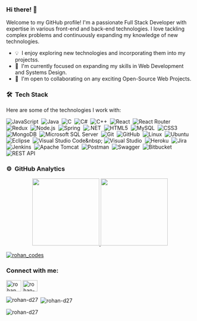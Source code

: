 ### Hi there! 👋

Welcome to my GitHub profile! I'm a passionate Full Stack Developer with expertise in various front-end and back-end technologies. I love tackling complex problems and continuously expanding my knowledge of new technologies.

- 💡 &nbsp;I enjoy exploring new technologies and incorporating them into my projectss.
- 🌱 &nbsp;I'm currently focused on expanding my skills in Web Development and Systems Design.
- 👯 &nbsp;I'm open to collaborating on any exciting Open-Source Web Projects.

### 🛠️ &nbsp;Tech Stack

Here are some of the technologies I work with:

![JavaScript]([https://img.shields.io/badge/javascript-%23323330.svg?style=for-the-badge&logo=javascript&logoColor=%23F7DF1E])&nbsp;
![Java](https://img.shields.io/badge/java-%23ED8B00.svg?style=for-the-badge&logo=java&logoColor=white)&nbsp;
![C](https://img.shields.io/badge/c-%2300599C.svg?style=for-the-badge&logo=c&logoColor=white)&nbsp;
![C#](https://img.shields.io/badge/c%23-%23239120.svg?style=for-the-badge&logo=c-sharp&logoColor=white)&nbsp;
![C++](https://img.shields.io/badge/c++-%2300599C.svg?style=for-the-badge&logo=c%2B%2B&logoColor=white)&nbsp;
![React](https://img.shields.io/badge/react-%2320232a.svg?style=for-the-badge&logo=react&logoColor=%2361DAFB)&nbsp;
![React Router](https://img.shields.io/badge/React_Router-CA4245?style=for-the-badge&logo=react-router&logoColor=white)&nbsp;
![Redux](https://img.shields.io/badge/redux-%23593d88.svg?style=for-the-badge&logo=redux&logoColor=white)&nbsp;
![Node.js](https://img.shields.io/badge/node.js-6DA55F?style=for-the-badge&logo=node.js&logoColor=white)&nbsp;
![Spring](https://img.shields.io/badge/spring-%236DB33F.svg?style=for-the-badge&logo=spring&logoColor=white)&nbsp;
![.NET](https://img.shields.io/badge/.NET-5C2D91?style=for-the-badge&logo=.net&logoColor=white)&nbsp;
![HTML5]([https://img.shields.io/badge/html5-%23E34F26.svg?style=for-the-badge&logo=html5&logoColor=white])&nbsp;
![MySQL](https://img.shields.io/badge/mysql-%2300f.svg?style=for-the-badge&logo=mysql&logoColor=white)&nbsp;
![CSS3]([https://img.shields.io/badge/css3-%231572B6.svg?style=for-the-badge&logo=css3&logoColor=white])&nbsp;
![MongoDB](https://img.shields.io/badge/MongoDB-%234ea94b.svg?style=for-the-badge&logo=mongodb&logoColor=white)&nbsp;
![Microsoft SQL Server](https://img.shields.io/badge/Microsoft%20SQL%20Server-CC2927?style=for-the-badge&logo=microsoft%20sql%20server&logoColor=white)&nbsp;
![Git]([https://img.shields.io/badge/git-%23F05033.svg?style=for-the-badge&logo=git&logoColor=white])&nbsp;
![GitHub]([https://img.shields.io/badge/github-%23121011.svg?style=for-the-badge&logo=github&logoColor=white])&nbsp;
![Linux](https://img.shields.io/badge/Linux-FCC624?style=for-the-badge&logo=linux&logoColor=black)&nbsp;
![Ubuntu](https://img.shields.io/badge/Ubuntu-E95420?style=for-the-badge&logo=ubuntu&logoColor=white)&nbsp;
![Eclipse]([https://img.shields.io/badge/Eclipse-FE7A16.svg?style=for-the-badge&logo=Eclipse&logoColor=white])&nbsp;
![Visual Studio Code]([https://img.shields.io/badge/Visual%20Studio%20Code-0078d7.svg?style=for-the-badge&logo=visual-studio-code&logoColor=white](https://user-images.githubusercontent.com/25181517/192108891-d86b6220-e232-423a-bf5f-90903e6887c3.png))&nbsp;
![Visual Studio](https://img.shields.io/badge/Visual%20Studio-5C2D91.svg?style=for-the-badge&logo=visual-studio&logoColor=white)&nbsp;
![Heroku](https://img.shields.io/badge/heroku-%23430098.svg?style=for-the-badge&logo=heroku&logoColor=white)&nbsp;
![Jira]([https://img.shields.io/badge/jira-%230A0FFF.svg?style=for-the-badge&logo=jira&logoColor=white])&nbsp;
![Jenkins](https://img.shields.io/badge/jenkins-%232C5263.svg?style=for-the-badge&logo=jenkins&logoColor=white)&nbsp;
![Apache Tomcat](https://img.shields.io/badge/apache%20tomcat-%23F8DC75.svg?style=for-the-badge&logo=apache-tomcat&logoColor=black)&nbsp;
![Postman](https://img.shields.io/badge/Postman-FF6C37?style=for-the-badge&logo=postman&logoColor=white)&nbsp;
![Swagger]([https://img.shields.io/badge/-Swagger-%23Clojure?style=for-the-badge&logo=swagger&logoColor=white])&nbsp;
![Bitbucket]([https://img.shields.io/badge/bitbucket-%230047B3.svg?style=for-the-badge&logo=bitbucket&logoColor=white])
![REST API]([https://img.shields.io/badge/bitbucket-%230047B3.svg?style=for-the-badge&logo=restapi&logoColor=white])

### ⚙️ &nbsp;GitHub Analytics

<p align="center">
  <a href="https://github.com/rohan-d27">
    <img height="180em" src="https://github-readme-stats-eight-theta.vercel.app/api?username=rohan-d27&show_icons=true&theme=algolia&include_all_commits=true&count_private=true"/>
    <img height="180em" src="https://github-readme-stats-eight-theta.vercel.app/api/top-langs/?username=rohan-d27&layout=compact&langs_count=8&theme=algolia"/>
  </a>
</p>
<p><p align="left"> <a href="https://twitter.com/rohan_codes" target="blank"><img src="https://img.shields.io/twitter/follow/rohan_codes?logo=twitter&style=for-the-badge" alt="rohan_codes" /></a> </p></p>
<h3 align="left">Connect with me:</h3>
<p align="left">
<a href="https://twitter.com/rohan_codes" target="blank"><img align="center" src="https://raw.githubusercontent.com/rahuldkjain/github-profile-readme-generator/master/src/images/icons/Social/twitter.svg" alt="rohan_codes" height="30" width="40" /></a>
<a href="https://linkedin.com/in/rohan-dharurkar" target="blank"><img align="center" src="https://raw.githubusercontent.com/rahuldkjain/github-profile-readme-generator/master/src/images/icons/Social/linked-in-alt.svg" alt="rohan-dharurkar" height="30" width="40" /></a>
</p>
<p><img align="left" src="https://github-readme-stats.vercel.app/api/top-langs?username=rohan-d27&show_icons=true&locale=en&layout=compact" alt="rohan-d27" /></p>

<p>&nbsp;<img align="center" src="https://github-readme-stats.vercel.app/api?username=rohan-d27&show_icons=true&locale=en" alt="rohan-d27" /></p>

<p><img align="center" src="https://github-readme-streak-stats.herokuapp.com/?user=rohan-d27&" alt="rohan-d27" /></p>

